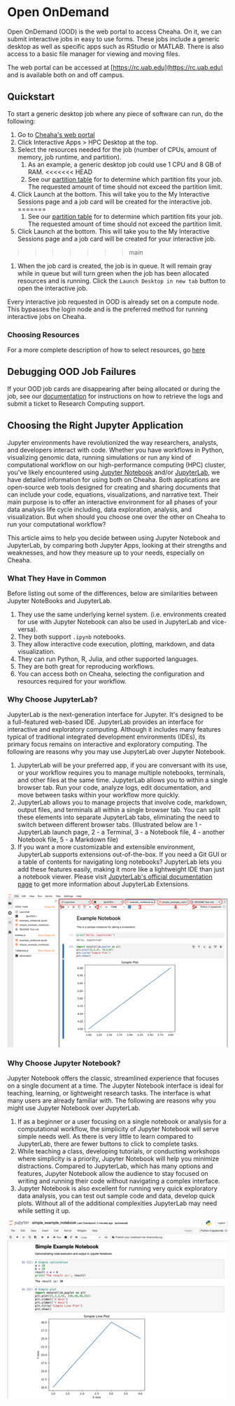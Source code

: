 # Open OnDemand

Open OnDemand (OOD) is the web portal to access Cheaha. On it, we can submit interactive jobs in easy to use forms. These jobs include a generic desktop as well as specific apps such as RStudio or MATLAB. There is also access to a basic file manager for viewing and moving files.

The web portal can be accessed at [https://rc.uab.edu](https://rc.uab.edu) and is available both on and off campus.

## Quickstart

To start a generic desktop job where any piece of software can run, do the following:

1. Go to [Cheaha's web portal](https://rc.uab.edu)
1. Click Interactive Apps > HPC Desktop at the top.
1. Select the resources needed for the job (number of CPUs, amount of memory, job runtime, and partition).
      1. As an example, a generic desktop job could use 1 CPU and 8 GB of RAM.
<<<<<<< HEAD
      1. See our [partition table](https://docs.rc.uab.edu/cheaha/hardware/#summary) for to determine which partition fits your job. The requested amount of time should not exceed the partition limit.
1. Click Launch at the bottom. This will take you to the My Interactive Sessions page and a job card will be created for the interactive job.
=======
      1. See our [partition table](https://docs.rc.uab.edu/cheaha/hardware#summary) for to determine which partition fits your job. The requested amount of time should not exceed the partition limit.
1. Click Launch at the bottom. This will take you to the My Interactive Sessions page and a job card will be created for your interactive job.
>>>>>>> main
1. When the job card is created, the job is in queue. It will remain gray while in queue but will turn green when the job has been allocated resources and is running. Click the `Launch Desktop in new tab` button to open the interactive job.

Every interactive job requested in OOD is already set on a compute node. This bypasses the login node and is the preferred method for running interactive jobs on Cheaha.

### Choosing Resources

For a more complete description of how to select resources, go [here](ood_layout.md#creating-an-interactive-job)

## Debugging OOD Job Failures

If your OOD job cards are disappearing after being allocated or during the job, see our [documentation](ood_layout.md#debugging-ood-job-failures) for instructions on how to retrieve the logs and submit a ticket to Research Computing support.

## Choosing the Right Jupyter Application

Jupyter environments have revolutionized the way researchers, analysts, and developers interact with code. Whether you have workflows in Python, visualizing genomic data, running simulations or run any kind of computational workflow on our high-performance computing (HPC) cluster, you've likely encountered using [Jupyter Notebook](./ood_jupyter.md) and/or [JupyterLab](./ood_jupyterlab.md), we have detailed information for using both on Cheaha. Both applications are open-source web tools designed for creating and sharing documents that can include your code, equations, visualizations, and narrative text. Their main purpose is to offer an interactive environment for all phases of your data analysis life cycle including, data exploration, analysis, and visualization. But when should you choose one over the other on Cheaha to run your computational workflow?

This article aims to help you decide between using Jupyter Notebook and JupyterLab, by comparing both Jupyter Apps, looking at their strengths and weaknesses, and how they measure up to your needs, especially on Cheaha.

### What They Have in Common

Before listing out some of the differences, below are similarities between Jupyter NoteBooks and JupyterLab.

1. They use the same underlying kernel system. (i.e. environments created for use with Jupyter Notebook can also be used in JupyterLab and vice-versa).
1. They both support `.ipynb` notebooks.
1. They allow interactive code execution, plotting, markdown, and data visualization.
1. They can run Python, R, Julia, and other supported languages.
1. They are both great for reproducing workflows.
1. You can access both on Cheaha, selecting the configuration and resources required for your workflow.

### Why Choose JupyterLab?

JupyterLab is the next-generation interface for Jupyter. It's designed to be a full-featured web-based IDE. JupyterLab provides an interface for interactive and exploratory computing. Although it includes many features typical of traditional integrated development environments (IDEs), its primary focus remains on interactive and exploratory computing. The following are reasons why you may use JupyterLab over Jupyter Notebook.

1. JupyterLab will be your preferred app, if you are conversant with its use, or your workflow requires you to manage multiple notebooks, terminals, and other files at the same time. JupyterLab allows you to within a single browser tab. Run your code, analyze logs, edit documentation, and move between tasks within your workflow more quickly.
1. JupyterLab allows you to manage projects that involve code, markdown, output files, and terminals all within a single browser tab. You can split these elements into separate JupyterLab tabs, eliminating the need to switch between different browser tabs. (Illustrated below are 1 - JupyterLab launch page, 2 - a Terminal, 3 - a Notebook file, 4 - another Notebook file, 5 - a Markdown file)
1. If you want a more customizable and extensible environment, JupyterLab supports extensions out-of-the-box. If you need a Git GUI or a table of contents for navigating long notebooks? JupyterLab lets you add these features easily, making it more like a lightweight IDE than just a notebook viewer. Please visit [JupyterLab's official documentation page](https://jupyterlab.readthedocs.io/en/stable/user/extensions.html#extensions) to get more information about JupyterLab Extensions.

![!Screenshot of a browser tab showing a JupyterLab interface with notebook + terminal + markdown tabs open side-by-side.](./images/jupyterlabsample.png)

### Why Choose Jupyter Notebook?

Jupyter Notebook offers the classic, streamlined experience that focuses on a single document at a time. The Jupyter Notebook interface is  ideal for teaching, learning, or lightweight research tasks. The interface is what many users are already familiar with. The following are reasons why you might use Jupyter Notebook over JupyterLab.

1. If as a beginner or a user focusing on a single notebook or analysis for a computational workflow, the simplicity of Jupyter Notebook will serve simple needs well. As there is very little to learn compared to JupyterLab, there are fewer buttons to click to complete tasks.
1. While teaching a class, developing tutorials, or conducting workshops where simplicity is a priority, Jupyter Notebook will help you minimize distractions. Compared to JupyterLab, which has many options and features, Jupyter Notebook allow the audience to stay focused on writing and running their code without navigating a complex interface.
1. Jupyter Notebook is also excellent for running very quick exploratory data analysis, you can test out sample code and data, develop quick plots. Without all of the additional complexities JupyterLab may need while setting it up.

![!Screenshot of Jupyter Notebook showing a single notebook open with code and output.](./images/jupyternotebooksample.png)
